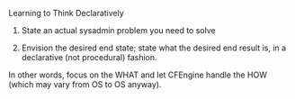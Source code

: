 Learning to Think Declaratively

1. State an actual sysadmin problem you need to solve

2. Envision the desired end state; state what the desired end result is, in a declarative (not procedural) fashion.

In other words, focus on the WHAT and let CFEngine handle the HOW (which may vary from OS to OS anyway).
